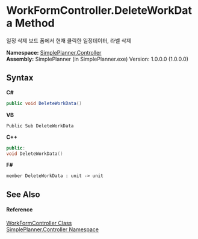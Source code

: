 # WorkFormController.DeleteWorkData Method 
 

일정 삭제 보드 폼에서 현재 클릭한 일정데이터, 라벨 삭제

**Namespace:**&nbsp;<a href="01d1c102-1b5b-fcaa-2bc2-68487aa1825b">SimplePlanner.Controller</a><br />**Assembly:**&nbsp;SimplePlanner (in SimplePlanner.exe) Version: 1.0.0.0 (1.0.0.0)

## Syntax

**C#**<br />
``` C#
public void DeleteWorkData()
```

**VB**<br />
``` VB
Public Sub DeleteWorkData
```

**C++**<br />
``` C++
public:
void DeleteWorkData()
```

**F#**<br />
``` F#
member DeleteWorkData : unit -> unit 

```


## See Also


#### Reference
<a href="5e767c83-807c-b038-03a5-271775fc5986">WorkFormController Class</a><br /><a href="01d1c102-1b5b-fcaa-2bc2-68487aa1825b">SimplePlanner.Controller Namespace</a><br />